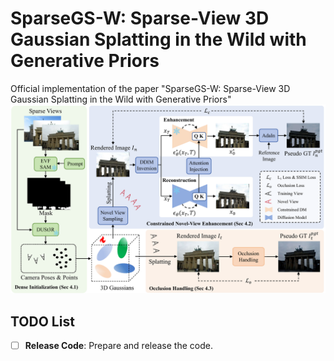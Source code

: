 # SparseGS-W: Sparse-View 3D Gaussian Splatting in the Wild with Generative Priors
Official implementation of the paper "SparseGS-W: Sparse-View 3D Gaussian Splatting in the Wild with Generative Priors"
![image](assert/pipeline.png)
## TODO List
- [ ] ​**Release Code**: Prepare and release the code.
